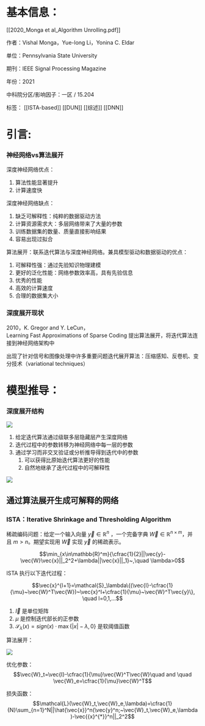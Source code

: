 # 基本信息：

[[2020_Monga et al_Algorithm Unrolling.pdf]]

作者：Vishal Monga，Yue-long Li，Yonina C. Eldar

单位：Pennsylvania State University

期刊：IEEE Signal Processing Magazine

年份：2021

中科院分区/影响因子：一区 / 15.204

标签： [[ISTA-based]]  [[DUN]] [[综述]] [[DNN]]

# 引言:

### 神经网络vs算法展开

深度神经网络优点：

1.  算法性能显著提升
2.  计算速度快

深度神经网络缺点：

1.  缺乏可解释性：纯粹的数据驱动方法
2.  计算资源需求大：多层网络带来了大量的参数
3.  训练数据集的数量、质量直接影响结果
4.  容易出现过拟合

算法展开：联系迭代算法与深度神经网络。兼具模型驱动和数据驱动的优点：

1.  可解释性强：通过先验知识物理建模
2.  更好的泛化性能：网络参数效率高，具有先验信息
3.  优秀的性能
4.  高效的计算速度
5.  合理的数据集大小

### 深度展开现状

2010，K. Gregor and Y. LeCun，Learning Fast Approximations of Sparse Coding 提出算法展开，将迭代算法连接到神经网络架构中

出现了针对信号和图像处理中许多重要问题迭代展开算法：压缩感知、反卷机、变分技术（variational techniques）

# 模型推导：

### 深度展开结构

![](https://alidocs.oss-cn-zhangjiakou.aliyuncs.com/res/7jP2lRj7REG6l8g5/img/e0a15265-effc-45bf-bb62-2e2f061b34da.png)

1.  给定迭代算法通过级联多层隐藏层产生深度网络
2.  迭代过程中的参数转移为神经网络中每一层的参数
3.  通过学习而非交叉验证或分析推导得到迭代中的参数
	1.  可以获得比原始迭代算法更好的性能
	2.  自然地继承了迭代过程中的可解释性

![](https://alidocs.oss-cn-zhangjiakou.aliyuncs.com/res/7jP2lRj7REG6l8g5/img/40ddef3e-d899-4a02-9938-04d737d0c31f.png)

## 通过算法展开生成可解释的网络

### ISTA：Iterative Shrinkage and Thresholding Algorithm

稀疏编码问题：给定一个输入向量 $\vec{y}\in \mathbb{R}^n$ ，一个完备字典 $\vec{W}\in\mathbb{R}^{n\times m}$，并且 $m>n$。期望实现用 $\vec{W}$ 实现 $\vec{y}$ 的稀疏表示。

$$\min_{x\in\mathbb{R}^m}{\cfrac{1}{2}||\vec{y}-\vec{W}\vec{x}||_2^2+\lambda||\vec{x}||_1}~,\quad \lambda>0$$

ISTA 执行以下迭代过程：

$$\vec{x}^{l+1}=\mathcal{S}_\lambda\{(\vec{I}-\cfrac{1}{\mu}~\vec{W}^T\vec{W})~\vec{x}^l+\cfrac{1}{\mu}~\vec{W}^T\vec{y}\}, \quad l=0,1,...$$

1.  $\vec{I}$ 是单位矩阵
2.  $\mu$ 是控制迭代部长的正参数
3.  $\mathcal{S}_\lambda(x)=sign(x)\cdot\max\{|x|-\lambda,0\}$ 是软阈值函数

算法展开：

![](https://alidocs.oss-cn-zhangjiakou.aliyuncs.com/res/7jP2lRj7REG6l8g5/img/a7593833-598e-4e60-a6c3-a0f0ba8380b0.png)

优化参数：$$\vec{W}_t=\vec{I}-\cfrac{1}{\mu}\vec{W}^T\vec{W}\quad and \quad \vec{W}_e=\cfrac{1}{\mu}\vec{W}^T$$

损失函数：$$\mathcal{L}(\vec{W}_t,\vec{W}_e,\lambda)=\cfrac{1}{N}\sum_{n=1}^N||\hat{\vec{x}}^n(\vec{y}^n;~\vec{W}_t,\vec{W}_e,\lambda)-\vec{{x}^{*}}^n||_2^2$$
